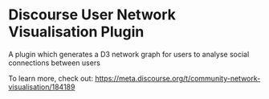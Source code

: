 # Discourse User Network Visualisation Plugin

A plugin which generates a D3 network graph for users to analyse social connections between users

To learn more, check out: https://meta.discourse.org/t/community-network-visualisation/184189
